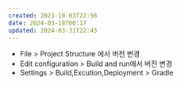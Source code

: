 ```yaml
---
created: 2023-10-03T22:56
date: 2024-03-18T00:17
updated: 2024-03-31T22:43
---
```

- File > Project Structure 에서 버전 변경  
- Edit configuration > Build and run에서 버전 변경
- Settings > Build,Excution,Deployment > Gradle